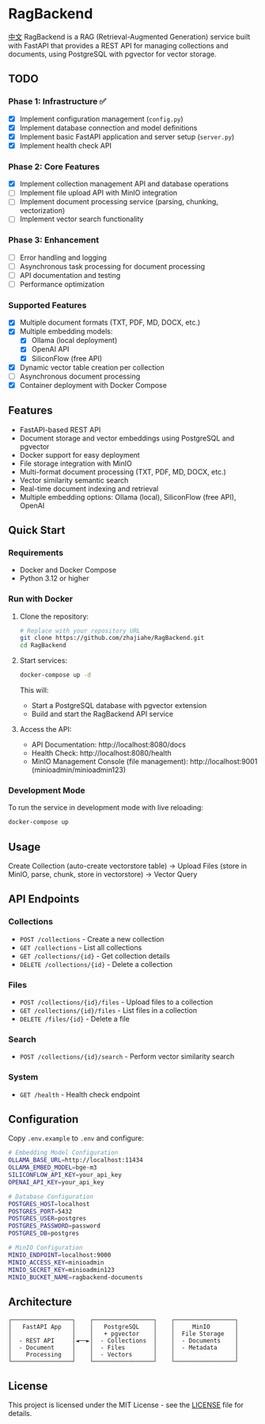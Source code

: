 # RagBackend
[中文](./README_zh.md)
RagBackend is a RAG (Retrieval-Augmented Generation) service built with FastAPI that provides a REST API for managing collections and documents, using PostgreSQL with pgvector for vector storage.

## TODO

### Phase 1: Infrastructure ✅
- [x] Implement configuration management (`config.py`)
- [x] Implement database connection and model definitions
- [x] Implement basic FastAPI application and server setup (`server.py`)
- [x] Implement health check API

### Phase 2: Core Features
- [x] Implement collection management API and database operations
- [ ] Implement file upload API with MinIO integration
- [ ] Implement document processing service (parsing, chunking, vectorization)
- [ ] Implement vector search functionality

### Phase 3: Enhancement
- [ ] Error handling and logging
- [ ] Asynchronous task processing for document processing
- [ ] API documentation and testing
- [ ] Performance optimization

### Supported Features
- [x] Multiple document formats (TXT, PDF, MD, DOCX, etc.)
- [x] Multiple embedding models:
  - [x] Ollama (local deployment)
  - [x] OpenAI API
  - [x] SiliconFlow (free API)
- [x] Dynamic vector table creation per collection
- [ ] Asynchronous document processing
- [x] Container deployment with Docker Compose

## Features
- FastAPI-based REST API
- Document storage and vector embeddings using PostgreSQL and pgvector
- Docker support for easy deployment
- File storage integration with MinIO
- Multi-format document processing (TXT, PDF, MD, DOCX, etc.)
- Vector similarity semantic search
- Real-time document indexing and retrieval
- Multiple embedding options: Ollama (local), SiliconFlow (free API), OpenAI

## Quick Start

### Requirements

- Docker and Docker Compose
- Python 3.12 or higher

### Run with Docker

1. Clone the repository:
   ```bash
   # Replace with your repository URL
   git clone https://github.com/zhajiahe/RagBackend.git
   cd RagBackend
   ```

2. Start services:
   ```bash
   docker-compose up -d
   ```

   This will:
   - Start a PostgreSQL database with pgvector extension
   - Build and start the RagBackend API service

3. Access the API:
   - API Documentation: http://localhost:8080/docs
   - Health Check: http://localhost:8080/health
   - MinIO Management Console (file management): http://localhost:9001 (minioadmin/minioadmin123)

### Development Mode

To run the service in development mode with live reloading:

```bash
docker-compose up
```

## Usage
Create Collection (auto-create vectorstore table) -> Upload Files (store in MinIO, parse, chunk, store in vectorstore) -> Vector Query

## API Endpoints

### Collections
- `POST /collections` - Create a new collection
- `GET /collections` - List all collections
- `GET /collections/{id}` - Get collection details
- `DELETE /collections/{id}` - Delete a collection

### Files
- `POST /collections/{id}/files` - Upload files to a collection
- `GET /collections/{id}/files` - List files in a collection
- `DELETE /files/{id}` - Delete a file

### Search
- `POST /collections/{id}/search` - Perform vector similarity search

### System
- `GET /health` - Health check endpoint

## Configuration

Copy `.env.example` to `.env` and configure:

```bash
# Embedding Model Configuration
OLLAMA_BASE_URL=http://localhost:11434
OLLAMA_EMBED_MODEL=bge-m3
SILICONFLOW_API_KEY=your_api_key
OPENAI_API_KEY=your_api_key

# Database Configuration
POSTGRES_HOST=localhost
POSTGRES_PORT=5432
POSTGRES_USER=postgres
POSTGRES_PASSWORD=password
POSTGRES_DB=postgres

# MinIO Configuration
MINIO_ENDPOINT=localhost:9000
MINIO_ACCESS_KEY=minioadmin
MINIO_SECRET_KEY=minioadmin123
MINIO_BUCKET_NAME=ragbackend-documents
```

## Architecture

```
┌─────────────────┐    ┌─────────────────┐    ┌─────────────────┐
│   FastAPI App   │    │   PostgreSQL    │    │     MinIO       │
│                 │    │   + pgvector    │    │  File Storage   │
│  - REST API     │◄──►│  - Collections  │    │  - Documents    │
│  - Document     │    │  - Files        │    │  - Metadata     │
│    Processing   │    │  - Vectors      │    │                 │
└─────────────────┘    └─────────────────┘    └─────────────────┘
```

## License

This project is licensed under the MIT License - see the [LICENSE](LICENSE) file for details.
